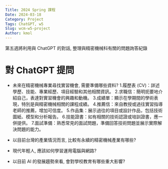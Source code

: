 ```yaml
---
Title: 2024 Spring 課程
Date: 2024-03-18
Category: Project
Tags: ChatGPT, w5
Slug: wcm-w5-project
Author: kmol
---
```


第五週將利用與 ChatGPT 的對話, 整理與精密機械科有關的問題詢答紀錄

<!-- PELICAN_END_SUMMARY -->

# 對 ChatGPT 提問

- 未來在精密機械專業尋找實習機會, 需要準備哪些資料?
1.履歷表 (CV)：詳述學歷、技能、專業經歷、項目經驗和其他相關資訊。
2.求職信：簡明扼要地介紹自己，表達對實習機會的興趣和動機。
3.成績單：顯示在學期間的學術表現，特別是與精密機械相關的課程成績。
4.推薦信：來自教授或過往實習指導老師的推薦，增加可信度。
5.作品集：展示過往的項目或設計作品，包括技術圖紙、模型和分析報告。
6.技能證書：如有相關的技術認證或培訓證書，應一併提供。
7.面試準備：熟悉常見的面試問題，準備回答技術問題並展示實際解決問題的能力。
- 以目前台灣的產業情況而言, 比較有永續的精密機械產業有哪些?

- 現代年輕人, 應該如何學習運用電腦與網路?

- 以目前 AI 的發展趨勢來看, 會對學校教育有哪些重大影響?